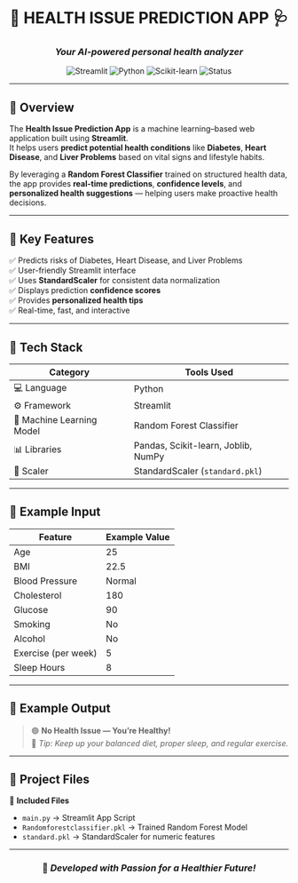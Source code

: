 <div align="center">

# 🌟 **HEALTH ISSUE PREDICTION APP** 🩺  
### *Your AI-powered personal health analyzer*  

![Streamlit](https://img.shields.io/badge/Framework-Streamlit-FF4B4B?style=for-the-badge&logo=streamlit)
![Python](https://img.shields.io/badge/Python-3.9+-3776AB?style=for-the-badge&logo=python)
![Scikit-learn](https://img.shields.io/badge/Machine%20Learning-Random%20Forest-green?style=for-the-badge&logo=scikitlearn)
![Status](https://img.shields.io/badge/Status-Active-success?style=for-the-badge)

</div>

---

## 🧠 **Overview**

The **Health Issue Prediction App** is a machine learning–based web application built using **Streamlit**.  
It helps users **predict potential health conditions** like **Diabetes**, **Heart Disease**, and **Liver Problems** based on vital signs and lifestyle habits.  

By leveraging a **Random Forest Classifier** trained on structured health data, the app provides **real-time predictions**, **confidence levels**, and **personalized health suggestions** — helping users make proactive health decisions.

---

## 🚀 **Key Features**

✅ Predicts risks of Diabetes, Heart Disease, and Liver Problems  
✅ User-friendly Streamlit interface  
✅ Uses **StandardScaler** for consistent data normalization  
✅ Displays prediction **confidence scores**  
✅ Provides **personalized health tips**  
✅ Real-time, fast, and interactive  

---

## 🧰 **Tech Stack**

| Category | Tools Used |
|-----------|------------|
| 💻 Language | Python |
| ⚙️ Framework | Streamlit |
| 🤖 Machine Learning Model | Random Forest Classifier |
| 📊 Libraries | Pandas, Scikit-learn, Joblib, NumPy |
| 📏 Scaler | StandardScaler (`standard.pkl`) |

---

## 🧬 **Example Input**

| Feature | Example Value |
|----------|----------------|
| Age | 25 |
| BMI | 22.5 |
| Blood Pressure | Normal |
| Cholesterol | 180 |
| Glucose | 90 |
| Smoking | No |
| Alcohol | No |
| Exercise (per week) | 5 |
| Sleep Hours | 8 |

---

## 🎯 **Example Output**

> 🟢 **No Health Issue — You’re Healthy!**  
> 💬 *Tip: Keep up your balanced diet, proper sleep, and regular exercise.*

---

## 📂 **Project Files**

📁 **Included Files**
- `main.py` → Streamlit App Script  
- `Randomforestclassifier.pkl` → Trained Random Forest Model  
- `standard.pkl` → StandardScaler for numeric features  

---

<div align="center">

### 💚 *Developed with Passion for a Healthier Future!*

</div>
